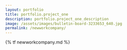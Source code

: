 ```yaml
---
layout: portfolio
title: portfolio.project_one
description: portfolio.project_one_description
image: /assets/images/bulletin-board-3233653_640.jpg
permalink: /newworkcompany/
---
```

{% tf newworkcompany.md %}
